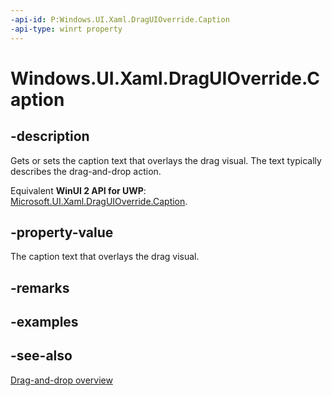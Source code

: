 ```yaml
---
-api-id: P:Windows.UI.Xaml.DragUIOverride.Caption
-api-type: winrt property
---
```


<!-- Property syntax
public string Caption { get;  set; }
-->

# Windows.UI.Xaml.DragUIOverride.Caption

## -description
Gets or sets the caption text that overlays the drag visual. The text typically describes the drag-and-drop action.

Equivalent **WinUI 2 API for UWP**: [Microsoft.UI.Xaml.DragUIOverride.Caption](/windows/winui/api/microsoft.ui.xaml.draguioverride.caption).

## -property-value
The caption text that overlays the drag visual.

## -remarks

## -examples

## -see-also

[Drag-and-drop overview](/windows/uwp/design/input/drag-and-drop)

